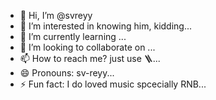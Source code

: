 - 👋 Hi, I’m @svreyy
- 👀 I’m interested in knowing him, kidding...
- 🌱 I’m currently learning ...
- 💞️ I’m looking to collaborate on ...
- 📫 How to reach me? just use 🪜...
- 😄 Pronouns: sv-reyy...
- ⚡ Fun fact: I do loved music spcecially RNB...

<!---
svreyy/svreyy is a ✨ special ✨ repository because its `README.md` (this file) appears on your GitHub profile.
You can click the Preview link to take a look at your changes.
--->
